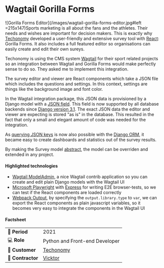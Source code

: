 # Wagtail Gorilla Forms

![Gorilla Forms Editor](/images/wagtail-gorilla-forms-editor.jpg#left =215x147)Sports marketing is all about the fans and the athletes. Their needs and wishes are important for decision makers. This is exactly why [Techonomy](https://www.techonomy.nl) developed a user-friendly and extensive survey tool with [React](https://reactjs.org/): Gorilla Forms. It also includes a full featured editor so organisations can easily create and edit their own sureys.

Techonomy is using the CMS system [Wagtail](https://wagtail.io/) for their sport related projects so an integration between Wagtail and Gorilla Forms would make perfectly sense to do so. They asked me to implement this integration.

The survey editor and viewer are React components which take a JSON file which includes the questions and settings. In this context, settings are things like the background image and font color.

In the Wagtail integration package, this JSON data is provisioned by a Django model with a [JSON field](https://docs.djangoproject.com/en/3.2/ref/models/fields/#jsonfield). This field is now supported by all database backends since [Django version 3.1](https://docs.djangoproject.com/en/3.2/releases/3.1/#jsonfield-for-all-supported-database-backends). The exact JSON data the editor and viewer are expecting is stored "as is" in the database. This resulted in the fact that only a small and elegant amount of code was needed for the integration.

As [querying JSON keys](https://docs.djangoproject.com/en/3.1/topics/db/queries/#querying-jsonfield) is now also possible with the [Django ORM](https://docs.djangoproject.com/en/3.2/topics/db/queries/), it became easy to create dashboards and statistics out of the survey results.

By making the Survey model [abstract](https://docs.djangoproject.com/en/3.2/topics/db/models/#abstract-base-classes), the model can be overriden and extended in any project.


#### Highlighted technologies
- [Wagtail ModelAdmin](https://docs.wagtail.io/en/stable/reference/contrib/modeladmin/index.html), a nice Wagtail contrib application so you can create and edit plain Django models with the Wagtail UI
- [Microsoft Playwright](https://playwright.dev/) with [Express](https://expressjs.com/) for writing E2E browser-tests, so we can test if the React components are loaded correctly
- [Webpack Output](https://webpack.js.org/configuration/output/#outputlibrarytype), by specifying the `output.library.type` to `var`, we can export the React components as plain javascript variables, so it becomes very easy to integrate the components in the Wagtail UI


#### Factsheet
|                            |                                          |
| -------------------------- | ---------------------------------------- |
| :calendar: **Period**      | 2021                                     |
| :computer: **Role**        | Python and Front-end Developer           |
| :man: **Customer**         | [Techonomy](https://www.techonomy.nl)    |
| :office: **Contractor**    | [Vicktor](https://www.vicktor.nl)        |
